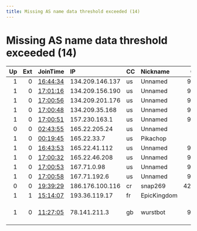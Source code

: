 ```yaml
---
title: Missing AS name data threshold exceeded (14)
---
```


# Missing AS name data threshold exceeded (14)

|   Up |   Ext | JoinTime                                                                                            | IP              | CC   | Nickname    |   ORp |   Dirp | Version   | Contact                      | OS      |   eFamMembers |
|-----:|------:|:----------------------------------------------------------------------------------------------------|:----------------|:-----|:------------|------:|-------:|:----------|:-----------------------------|:--------|--------------:|
|    1 |     0 | [16:44:34](https://metrics.torproject.org/rs.html#details/FA5ABACE51FD4AE0D7E2988C1B6E1A929D6DB001) | 134.209.146.137 | us   | Unnamed     |  9001 |   9030 | 0.3.5.8   | None                         | Linux   |             1 |
|    1 |     0 | [17:01:16](https://metrics.torproject.org/rs.html#details/E6DFE5779BD40A7962F06C8B8E87FA05B3335199) | 134.209.156.190 | us   | Unnamed     |  9001 |   9030 | 0.3.5.8   | None                         | Linux   |             1 |
|    1 |     0 | [17:00:56](https://metrics.torproject.org/rs.html#details/64C3B2498D572D87F7300A4FE16C640CB370C10A) | 134.209.201.176 | us   | Unnamed     |  9001 |   9030 | 0.3.5.8   | None                         | Linux   |             1 |
|    1 |     0 | [17:00:48](https://metrics.torproject.org/rs.html#details/5407411235FC516FD86B7A410B27A0552956D11E) | 134.209.35.168  | us   | Unnamed     |  9001 |   9030 | 0.3.5.8   | None                         | Linux   |             1 |
|    1 |     0 | [17:00:51](https://metrics.torproject.org/rs.html#details/BA3223810E5E384FA590C51F671E9A9FB62FECE2) | 157.230.163.1   | us   | Unnamed     |  9001 |   9030 | 0.3.5.8   | None                         | Linux   |             1 |
|    0 |     0 | [02:43:55](https://metrics.torproject.org/rs.html#details/026F5E8DDE0BD4D7B2FD353F4B5195DA79F81AB2) | 165.22.205.24   | us   | Unnamed     |   443 |     80 | 0.3.5.8   | None                         | Linux   |             1 |
|    1 |     0 | [00:19:45](https://metrics.torproject.org/rs.html#details/A16E69868A0B60C1A4AE3E57E28D4A3970388D5C) | 165.22.33.7     | us   | Pikachop    |   443 |     80 | 0.2.9.11  | None                         | Linux   |             1 |
|    1 |     0 | [16:43:53](https://metrics.torproject.org/rs.html#details/21DF97B2B84C2890D5AD380136C5D2669A139DA0) | 165.22.41.112   | us   | Unnamed     |  9001 |   9030 | 0.3.5.8   | None                         | Linux   |             1 |
|    1 |     0 | [17:00:32](https://metrics.torproject.org/rs.html#details/BCEB7DEC80B3702BF15A5241C403AF850758B04C) | 165.22.46.208   | us   | Unnamed     |  9001 |   9030 | 0.3.5.8   | None                         | Linux   |             1 |
|    1 |     0 | [17:00:53](https://metrics.torproject.org/rs.html#details/1000AC2E32DDB878821241BE8603D4903F2112B7) | 167.71.0.98     | us   | Unnamed     |  9001 |   9030 | 0.3.5.8   | None                         | Linux   |             1 |
|    1 |     0 | [17:00:58](https://metrics.torproject.org/rs.html#details/59950C442D316CE1536A4693B3CE915DBF7B8765) | 167.71.192.6    | us   | Unnamed     |  9001 |   9030 | 0.3.5.8   | None                         | Linux   |             1 |
|    0 |     0 | [19:39:29](https://metrics.torproject.org/rs.html#details/C94EEF98BB72305D46F5091772F6BC23D6301F2E) | 186.176.100.116 | cr   | snap269     | 42287 |      0 | 0.3.4.10  | None                         | Linux   |             1 |
|    1 |     1 | [15:14:07](https://metrics.torproject.org/rs.html#details/05A59BB0C71C4B4DB08D97618A3A93652090F1D3) | 193.36.119.17   | fr   | EpicKingdom |   443 |     80 | 0.4.0.5   | None                         | Linux   |             1 |
|    1 |     0 | [11:27:05](https://metrics.torproject.org/rs.html#details/B8992F0BC1CB83B83ABBDD1E288A0C1E36FA7291) | 78.141.211.3    | gb   | wurstbot    |  9001 |      0 | 0.3.5.8   | 0xFFFFFFFF Operator &lt;root | OpenBSD |             1 |
